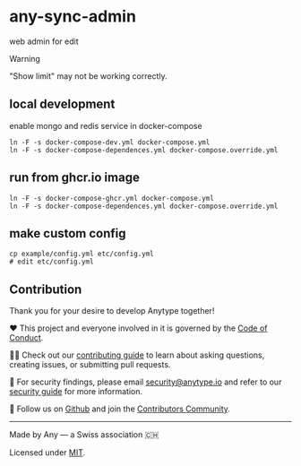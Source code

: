 # any-sync-admin
web admin for edit

> [!WARNING]
> "Show limit" may not be working correctly.

## local development
enable mongo and redis service in docker-compose
```
ln -F -s docker-compose-dev.yml docker-compose.yml
ln -F -s docker-compose-dependences.yml docker-compose.override.yml
```

## run from ghcr.io image
```
ln -F -s docker-compose-ghcr.yml docker-compose.yml
ln -F -s docker-compose-dependences.yml docker-compose.override.yml
```

## make custom config
```
cp example/config.yml etc/config.yml
# edit etc/config.yml
```

## Contribution
Thank you for your desire to develop Anytype together!

❤️ This project and everyone involved in it is governed by the [Code of Conduct](docs/CODE_OF_CONDUCT.md).

🧑‍💻 Check out our [contributing guide](docs/CONTRIBUTING.md) to learn about asking questions, creating issues, or submitting pull requests.

🫢 For security findings, please email [security@anytype.io](mailto:security@anytype.io) and refer to our [security guide](docs/SECURITY.md) for more information.

🤝 Follow us on [Github](https://github.com/anyproto) and join the [Contributors Community](https://github.com/orgs/anyproto/discussions).

---
Made by Any — a Swiss association 🇨🇭

Licensed under [MIT](./LICENSE.md).
